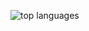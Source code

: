 
![top languages](https://github-readme-stats.vercel.app/api/top-langs/?username=KERRCAM&show_icons=true&theme=radical)
